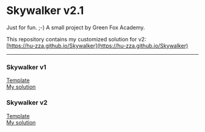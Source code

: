# Skywalker v2.1

Just for fun. ;-) A small project by Green Fox Academy.

This repository contains my customized solution for v2:  
[https://hu-zza.github.io/Skywalker](https://hu-zza.github.io/Skywalker)  
  
---
  
### Skywalker v1
[Template](https://projects.invisionapp.com/share/X575YEGVU#/screens/155416515_Greenfox-Anakins-Cv)  
[My solution](https://codepen.io/hu-zza/full/eYWrOWK)  

### Skywalker v2
[Template](https://mfanorth.z16.web.core.windows.net/syllabus/week01/assets/full-page.png)  
[My solution](https://codepen.io/hu-zza/full/xxdjLvz)  

